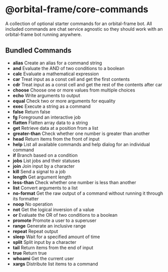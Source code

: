 # @orbital-frame/core-commands
A collection of optional starter commands for an orbital-frame bot. All included
commands are chat service agnostic so they should work with an orbital-frame bot
running anywhere.

## Bundled Commands
  * **alias** Create an alias for a command string
  * **and** Evaluate the AND of two conditions to a boolean
  * **calc** Evaluate a mathematical expression
  * **car** Treat input as a const cell and get the first contents
  * **cdr** Treat input as a const cell and get the rest of the contents after car
  * **choose** Choose one or more values from multiple choices
  * **echo** Write arguments to output
  * **equal** Check two or more arguments for equality
  * **exec** Execute a string as a command
  * **false** Return false
  * **fg** Foreground an interactive job
  * **flatten** Flatten array data to a string
  * **get** Retrieve data at a position from a list
  * **greater-than** Check whether one number is greater than another
  * **head** Return items from the front of input
  * **help** List all available commands and help dialog for an individual command
  * **if** Branch based on a condition
  * **jobs** List jobs and their statuses
  * **join** Join input by a character
  * **kill** Send a signal to a job
  * **length** Get argument length
  * **less-than** Check whether one number is less than another
  * **list** Convert arguments to a list
  * **no-format** Get the raw output of a command without running it through its formatter
  * **noop** No operation
  * **not** Get the logical inversion of a value
  * **or** Evaluate the OR of two conditions to a boolean
  * **promote** Promote a user to a superuser
  * **range** Generate an inclusive range
  * **repeat** Repeat output
  * **sleep** Wait for a specified amount of time
  * **split** Split input by a character
  * **tail** Return items from the end of input
  * **true** Return true
  * **whoami** Get the current user
  * **xargs** Distribute list items to a command
